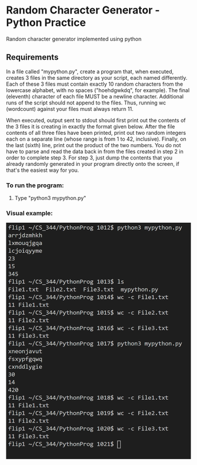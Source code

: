 # Random Character Generator - Python Practice
Random character generator implemented using python

## Requirements

In a file called "mypython.py", create a program that, when executed, creates 3 files in the same directory as your script, each named differently. Each of these 3 files must contain exactly 10 random characters from the lowercase alphabet, with no spaces ("hoehdgwkdq", for example). The final (eleventh) character of each file MUST be a newline character. Additional runs of the script should not append to the files. Thus, running wc (wordcount) against your files must always return 11.

When executed, output sent to stdout should first print out the contents of the 3 files it is creating in exactly the format given below.
After the file contents of all three files have been printed, print out two random integers each on a separate line (whose range is from 1 to 42, inclusive).
Finally, on the last (sixth) line, print out the product of the two numbers.
You do not have to parse and read the data back in from the files created in step 2 in order to complete step 3. For step 3, just dump the contents that you already randomly generated in your program directly onto the screen, if that's the easiest way for you. 

### To run the program:
1. Type "python3 mypython.py"

### Visual example:
![Alt Image pythonProgram](/python.PNG?raw=true)
